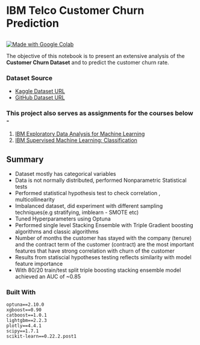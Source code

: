 # IBM Telco Customer Churn Prediction
##
[![Made with Google Colab](https://img.shields.io/badge/Made%20with-Google%20Colab-yellow?logo=google-colab)]([https://colab.research.google.com/](https://colab.research.google.com/drive/1BPw81qtj3Fpd4odEM1nEK4kDfTyaOksb?usp=sharing))

The objective of this notebook is to present an extensive analysis of the **Customer Churn Dataset** and to predict the customer churn rate.

### Dataset Source 

* [Kaggle Dataset URL](https://www.kaggle.com/blastchar/telco-customer-churn)
* [GitHub Dataset URL](https://raw.githubusercontent.com/shreya227/Telecom-Customer-Churn-Prediction/main/Telco-Customer-Churn-Original%20Dataset.csv)


### This project also serves as assignments for the courses below - 
1. [IBM Exploratory Data Analysis for Machine Learning](https://www.coursera.org/learn/ibm-exploratory-data-analysis-for-machine-learning?specialization=ibm-machine-learning)
2. [IBM Supervised Machine Learning: Classification](https://www.coursera.org/learn/supervised-machine-learning-classification?specialization=ibm-machine-learning)

## Summary

* Dataset mostly has categorical variables
* Data is not normally distributed, performed Nonparametric Statistical tests
* Performed statistical hypothesis test to check correlation , multicollinearity
* Imbalanced dataset, did experiment with different sampling techniques(e.g stratifying, imblearn - SMOTE etc)
* Tuned Hyperparameters using Optuna
* Performed single level Stacking Ensemble with Triple Gradient boosting algorithms and classic algorithms
* Number of months the customer has stayed with the company (tenure) and the contract term of the customer (contract) are the most important features that have strong correlation with churn of the customer
* Results from statiscial hypotheses testing reflects similarity with model feature importance
* With 80/20 train/test split triple boosting stacking ensemble model achieved an AUC of ~0.85

### Built With

```
optuna==2.10.0
xgboost==0.90
catboost==1.0.1
lightgbm==2.2.3
plotly==4.4.1
scipy==1.7.1
scikit-learn==0.22.2.post1
```
